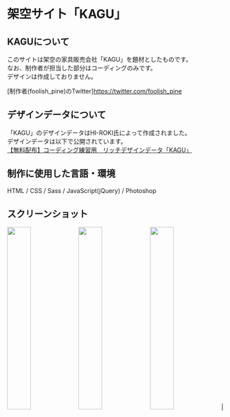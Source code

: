 # 架空サイト「KAGU」

## KAGUについて
このサイトは架空の家具販売会社「KAGU」を題材としたものです。<br>
なお、制作者が担当した部分はコーディングのみです。<br>
デザインは作成しておりません。

[制作者(foolish_pine)のTwitter]https://twitter.com/foolish_pine

## デザインデータについて
「KAGU」のデザインデータはHI-ROKI氏によって作成されました。<br>
デザインデータは以下で公開されています。<br>
[【無料配布】コーディング練習用　リッチデザインデータ「KAGU」](https://note.com/hi_roki/n/nb0c5f24f9107)

## 制作に使用した言語・環境
HTML / CSS / Sass / JavaScript(jQuery) / Photoshop

## スクリーンショット
<img src="https://github.com/foolish-pine/KAGU/blob/master/image/KAGU_pc.png?raw=true" width="33%"><img src="https://github.com/foolish-pine/KAGU/blob/master/image/KAGU_tab.png?raw=true" width="33%"><img src="https://github.com/foolish-pine/KAGU/blob/master/image/KAGU_sp.png?raw=true" width="33%">|
